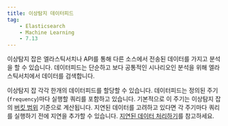 ```yaml
---
title: 이상탐지 데이터피드
tag:
    - Elasticsearch
    - Machine Learning
    - 7.13
---
```


이상탐지 잡은 엘라스틱서치나 API를 통해 다른 소스에서 전송된 데이터를 가지고 분석을 할 수 있습니다.
데이터피드는 단순하고 보다 공통적인 시나리오인 분석을 위해 엘라스틱서치에서 데이터를 검색합니다.

이상탐지 잡 각각 한개의 데이터피드를 할당할 수 있습니다.
데이터피드는 정의된 주기(`frequency`)마다 실행할 쿼리를 포함하고 있습니다.
기본적으로 이 주기는 이상탐지 잡의 [버킷 범위](ml-buckets.md) 기준으로 계산됩니다.
지연된 데이터를 고려하고 있다면 각 주기마다 쿼리를 실행하기 전에 지연을 추가할 수 있습니다.
[지연된 데이터 처리하기](ml-delayed-data-detection.md)를 참고하세요.